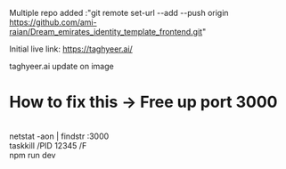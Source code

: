 Multiple repo added :"git remote set-url --add --push origin https://github.com/ami-raian/Dream_emirates_identity_template_frontend.git"

Initial live link: https://taghyeer.ai/

taghyeer.ai update on image

<h1>How to fix this → Free up port 3000</h1></br>
netstat -aon | findstr :3000</br>
taskkill /PID 12345 /F</br>
npm run dev
